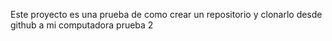 Este proyecto es una prueba de como crear un repositorio y clonarlo desde github a mi computadora 
prueba 2 